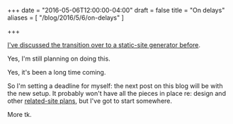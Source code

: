 +++
date = "2016-05-06T12:00:00-04:00"
draft = false
title = "On delays"
aliases = [ "/blog/2016/5/6/on-delays" ]

+++

[I've discussed the transition over to a static-site generator before][1].

Yes, I'm still planning on doing this.

Yes, it's been a long time coming.

So I'm setting a deadline for myself: the next post on this blog will be with the new setup. It probably won't have all the pieces in place re: design and other [related-site plans][2], but I've got to start somewhere.

More tk.

[1]: /blog/2016/1/21/on-moving-preparations
[2]: /blog/2016/3/18/on-sitemaps-for-roadp